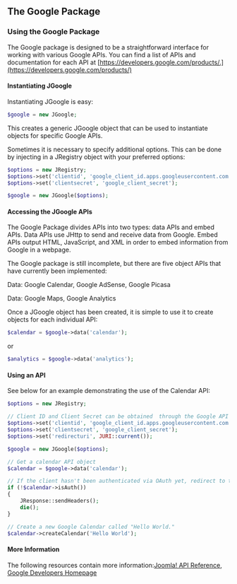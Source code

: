 ## The Google Package

### Using the Google Package

The Google package is designed to be a straightforward interface for working with various Google APIs. You can find a list of APIs and documentation for each API at [https://developers.google.com/products/.](https://developers.google.com/products/)

#### Instantiating JGoogle

Instantiating JGoogle is easy:

```php
$google = new JGoogle;
```

This creates a generic JGoogle object that can be used to instantiate objects for specific Google APIs.

Sometimes it is necessary to specify additional options. This can be done by injecting in a JRegistry object with your preferred options:

```php
$options = new JRegistry;
$options->set('clientid', 'google_client_id.apps.googleusercontent.com');
$options->set('clientsecret', 'google_client_secret');

$google = new JGoogle($options);
```

#### Accessing the JGoogle APIs

The Google Package divides APIs into two types: data APIs and embed APIs. Data APIs use JHttp to send and receive data from Google. Embed APIs output HTML, JavaScript, and XML in order to embed information from Google in a webpage.

The Google package is still incomplete, but there are five object APIs that have currently been implemented:

Data: Google Calendar, Google AdSense, Google Picasa

Data: Google Maps, Google Analytics

Once a JGoogle object has been created, it is simple to use it to create objects for each individual API:

```php
$calendar = $google->data('calendar');
```

or

```php
$analytics = $google->data('analytics');
```

#### Using an API

See below for an example demonstrating the use of the Calendar API:

```php
$options = new JRegistry;

// Client ID and Client Secret can be obtained  through the Google API Console (https://code.google.com/apis/console/).
$options->set('clientid', 'google_client_id.apps.googleusercontent.com');
$options->set('clientsecret', 'google_client_secret');
$options->set('redirecturi', JURI::current());

$google = new JGoogle($options);

// Get a calendar API object
$calendar = $google->data('calendar');

// If the client hasn't been authenticated via OAuth yet, redirect to the appropriate URL and terminate the program
if (!$calendar->isAuth())
{
	JResponse::sendHeaders();
	die();
}

// Create a new Google Calendar called "Hello World."
$calendar->createCalendar('Hello World');
```

#### More Information

The following resources contain more information:[Joomla! API Reference](http://api.joomla.org), [Google Developers Homepage](https://developers.google.com/)

